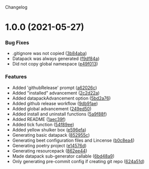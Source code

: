 Changelog

# 1.0.0 (2021-05-27)


### Bug Fixes

* .gitignore was not copied ([3b84aba](https://github.com/OrangeUtan/generator-beet/commit/3b84aba52afdc0d30602361c8f24b0b4a31f2b19))
* Datapack was always generated ([f9df84a](https://github.com/OrangeUtan/generator-beet/commit/f9df84ad696c00ce909c28c804e5a0bbb9d27a84))
* Did not copy global namespace ([e49f013](https://github.com/OrangeUtan/generator-beet/commit/e49f01300500f3917f9330bf28f2e6d349faa960))


### Features

* Added 'githubRelease' prompt ([a62026c](https://github.com/OrangeUtan/generator-beet/commit/a62026c0bdf30cc251ebd7b258958a8880b5916b))
* Added "installed" advancement ([2c2d22a](https://github.com/OrangeUtan/generator-beet/commit/2c2d22af0b1deb98153211140e5f9de468e62853))
* Added datapackAdvancement option ([5bd2a76](https://github.com/OrangeUtan/generator-beet/commit/5bd2a76767803fd7398b290a11c48e40680bfd03))
* Added github release workflow ([9db91ae](https://github.com/OrangeUtan/generator-beet/commit/9db91ae578aacd364a3813d4473a5075fcba80a1))
* Added global advancement ([249ed50](https://github.com/OrangeUtan/generator-beet/commit/249ed50effa16930a35e11ad1f103f25065d3610))
* Added install and uninstall functions ([5a9f88f](https://github.com/OrangeUtan/generator-beet/commit/5a9f88fcddbecdaec8c7901edecd1ed968b5026c))
* Added README ([1aec39f](https://github.com/OrangeUtan/generator-beet/commit/1aec39fbadb3d5f412c0703f682a632b50397fd0))
* Added tick function ([54f89ee](https://github.com/OrangeUtan/generator-beet/commit/54f89ee2492ed3b274540eee5df521ec41a6bc26))
* Added yellow shulker box ([e596efa](https://github.com/OrangeUtan/generator-beet/commit/e596efaf2f36132b08b9c869644aa230053fb93c))
* Generating basic datapack ([852955c](https://github.com/OrangeUtan/generator-beet/commit/852955ce14be365484bfd563893bbadde1fd88b9))
* Generating beet configuration files and Lincense ([b0c8ea4](https://github.com/OrangeUtan/generator-beet/commit/b0c8ea45662b3478a1da4f981f3c60d4116435c9))
* Generating poetry project ([e14576d](https://github.com/OrangeUtan/generator-beet/commit/e14576d7ddbaaf02d3a2435341471ac0c9e410aa))
* Generating resourcepack ([862ee44](https://github.com/OrangeUtan/generator-beet/commit/862ee444aab6add8426b30c06bf592e8c7be8de3))
* Made datapack sub-generator callable ([6bd48a9](https://github.com/OrangeUtan/generator-beet/commit/6bd48a9808c658f42fa7049a6b974190273baa28))
* Only generating pre-commit config if creating git repo ([624a51d](https://github.com/OrangeUtan/generator-beet/commit/624a51db55515c5b4ac310214224ddc5803235dd))

